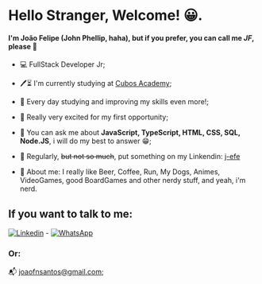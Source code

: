 # Hello Stranger, Welcome! 😀.

#### I'm João Felipe (John Phellip, haha), but if you prefer, you can call me *JF*,  please 👏



- 💻 FullStack Developer Jr;

- 🖊⏳ I'm currently studying at [Cubos Academy](https://github.com/cubos-academy);

- 📆 Every day studying and improving my skills even more!;

- 👀 Really very excited for my first opportunity;

- 💬 You can ask me about  **JavaScript, TypeScript, HTML, CSS, SQL, Node.JS**, i will do my best to answer 😁;

- 📌 Regularly, ~~but not so much~~, put something on my Linkendin: [j-efe](https://www.linkedin.com/in/joão-felipe-jf-3685bb231/)

- 🧩 About me: I really like Beer, Coffee, Run, My Dogs, Animes, VideoGames, good BoardGames and other nerdy stuff, and yeah, i'm nerd.


## If you want to talk to me:

[![Linkedin](https://img.shields.io/badge/LinkedIn-0077B5?style=for-the-badge&logo=linkedin&logoColor=white)](https://www.linkedin.com/in/joão-felipe-jf-3685bb231/) -     [![WhatsApp](https://img.shields.io/badge/WhatsApp-25D366?style=for-the-badge&logo=whatsapp&logoColor=white)](https://wa.me/5586988251660) 

### Or:

📬 [joaofnsantos@gmail.com](joaofnsantos@gmail.com);
